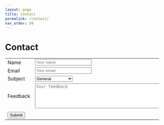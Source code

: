 ```yaml
---
layout: page
title: Contact
permalink: /contact/
nav_order: 99
---
```


# Contact

<form accept-charset="UTF-8" action="https://getform.io/f/183d5c48-f0a3-43a8-8e78-0d4ffd84d43a" method="POST" target="_blank">
    <div>
        <table>
            <tbody>
                <tr>
                    <td><label for="inputName">Name</label></td>
                    <td><input type="text" name="name" class="form-control" id="inputName" placeholder="Your name" required="required"></td>
                </tr>
                <tr>
                    <td><label for="inputEmail">Email</label></td>
                    <td><input type="email" name="email" class="form-control" id="inputEmail" aria-describedby="emailHelp" placeholder="Your email" required="required"></td>
                </tr>
                <tr>
                    <td><label for="feedbackType">Subject</label></td>
                    <td>
                        <select class="form-control" id="feedbackType" name="feedbacktype">
                          <option>General</option>
                          <option>Cloudtrail Viewer</option>
                          <option>Ends</option>
                          <option>Games Night</option>
                        </select>
                    </td>
                </tr>
                <tr>
                    <td><label for="feedback">Feedback</label></td>
                    <td><textarea rows="5" cols="65" name="feedback" class="form-control" id="feedback" placeholder="Your feedback" required="required"></textarea></td>
                </tr>
                <tr><td colspan="2" class="g-recaptcha" data-sitekey="6LcS-6gZAAAAAN4EeHNQXP9_Mx9XMFEE6lc5JF9O"></td></tr>
                <tr>
                    <td colspan="2"><button type="submit" class="btn btn-primary">Submit</button></td>
                </tr>
            </tbody>
        </table>
    </div>
</form>
